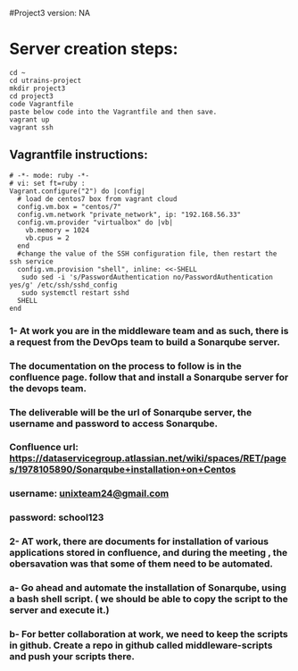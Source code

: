 #Project3   version: NA  

# Server creation steps: 
```
cd ~
cd utrains-project
mkdir project3
cd project3
code Vagrantfile
paste below code into the Vagrantfile and then save.
vagrant up
vagrant ssh
```
## Vagrantfile instructions:

```
# -*- mode: ruby -*-
# vi: set ft=ruby :
Vagrant.configure("2") do |config|
  # load de centos7 box from vagrant cloud
  config.vm.box = "centos/7"
  config.vm.network "private_network", ip: "192.168.56.33"
  config.vm.provider "virtualbox" do |vb|
    vb.memory = 1024
    vb.cpus = 2
  end
  #change the value of the SSH configuration file, then restart the ssh service
  config.vm.provision "shell", inline: <<-SHELL
   sudo sed -i 's/PasswordAuthentication no/PasswordAuthentication yes/g' /etc/ssh/sshd_config
   sudo systemctl restart sshd
  SHELL
end
```



###  1- At work you are in the middleware team and as such, there is a request from the DevOps team to build a Sonarqube server. 
### The documentation on the process to follow is in the confluence page. follow that and install a Sonarqube server for the devops team.
### The deliverable will be the url of Sonarqube server, the username and password to access Sonarqube.
### Confluence url: https://dataservicegroup.atlassian.net/wiki/spaces/RET/pages/1978105890/Sonarqube+installation+on+Centos
### username: unixteam24@gmail.com
### password: school123

### 2- AT work, there are documents for installation of various applications stored in confluence, and during the meeting , the obersavation was that some of them need to be automated.
### a- Go ahead and automate the installation of Sonarqube, using a bash shell script. ( we should be able to copy the script to the server and execute it.)

### b- For better collaboration at work, we need to keep the scripts in github. Create a repo in github called middleware-scripts and push your scripts there. 

